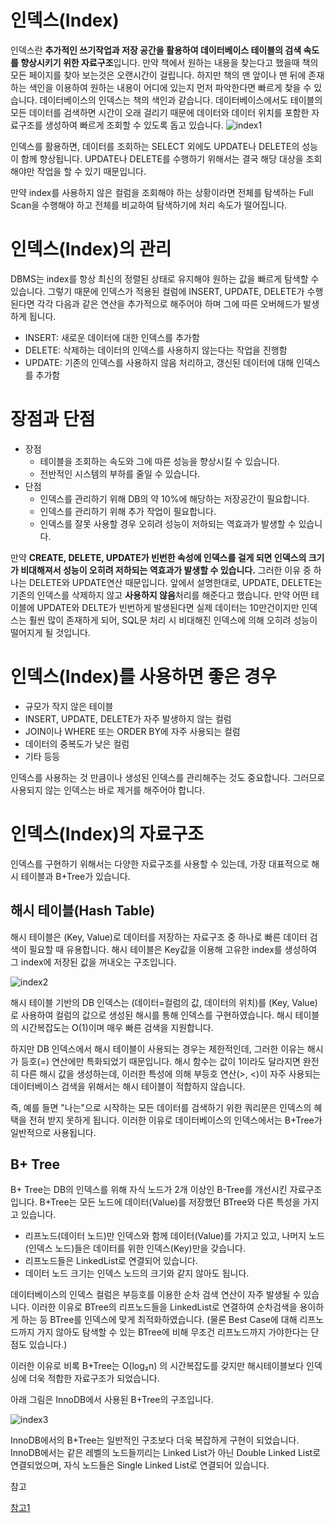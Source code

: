 # 인덱스(Index)

인덱스란 **추가적인 쓰기작업과 저장 공간을 활용하여 데이터베이스 테이블의 검색 속도를 향상시키기 위한 자료구조**입니다. 만약 책에서 원하는 내용을 찾는다고 했을때 책의 모든 페이지를 찾아 보는것은 오랜시간이 걸립니다. 하지만 책의 맨 앞이나 맨 뒤에 존재하는 색인을 이용하여 원하는 내용이 어디에 있는지 먼저 파악한다면 빠르게 찾을 수 있습니다. 데이터베이스의 인덱스는 책의 색인과 같습니다. 데이터베이스에서도 테이블의 모든 데이터를 검색하면 시간이 오래 걸리기 때문에 데이터와 데이터 위치를 포함한 자료구조를 생성하여 빠르게 조회할 수 있도록 돕고 있습니다. 
![index1](https://github.com/Ahrang777/Ahrang777.github.io/assets/59478159/b27eb8f9-d808-4d63-acac-6b7511c3961f)

인덱스를 활용하면, 데이터를 조회하는 SELECT 외에도 UPDATE나 DELETE의 성능이 함께 향상됩니다. UPDATE나 DELETE를 수행하기 위해서는 결국 해당 대상을 조회해야만 작업을 할 수 있기 때문입니다. 

만약 index를 사용하지 않은 컬럼을 조회해야 하는 상황이라면 전체를 탐색하는 Full Scan을 수행해야 하고 전체를 비교하여 탐색하기에 처리 속도가 떨어집니다. 



# 인덱스(Index)의 관리

DBMS는 index를 항상 최신의 정렬된 상태로 유지해야 원하는 값을 빠르게 탐색할 수 있습니다. 그렇기 때문에 인덱스가 적용된 컬럼에 INSERT, UPDATE, DELETE가 수행된다면 각각 다음과 같은 연산을 추가적으로 해주어야 하며 그에 따른 오버헤드가 발생하게 됩니다. 

- INSERT: 새로운 데이터에 대한 인덱스를 추가함
- DELETE: 삭제하는 데이터의 인덱스를 사용하지 않는다는 작업을 진행함
- UPDATE: 기존의 인덱스를 사용하지 않음 처리하고, 갱신된 데이터에 대해 인덱스를 추가함



# 장점과 단점

- 장점
  - 테이블을 조회하는 속도와 그에 따른 성능을 향상시킬 수 있습니다.
  - 전반적인 시스템의 부하를 줄일 수 있습니다.
- 단점
  - 인덱스를 관리하기 위해 DB의 약 10%에 해당하는 저장공간이 필요합니다. 
  - 인덱스를 관리하기 위해 추가 작업이 필요합니다. 
  - 인덱스를 잘못 사용할 경우 오히려 성능이 저하되는 역효과가 발생할 수 있습니다. 

만약 **CREATE, DELETE, UPDATE가 빈번한 속성에 인덱스를 걸게 되면 인덱스의 크기가 비대해져서 성능이 오히려 저하되는 역효과가 발생할 수 있습니다.** 그러한 이유 중 하나는 DELETE와 UPDATE연산 때문입니다. 앞에서 설명한대로, UPDATE, DELETE는 기존의 인덱스를 삭제하지 않고 **사용하지 않음**처리를 해준다고 했습니다. 만약 어떤 테이블에 UPDATE와 DELTE가 빈번하게 발생된다면 실제 데이터는 10만건이지만 인덱스는 훨씬 많이 존재하게 되어, SQL문 처리 시 비대해진 인덱스에 의해 오히려 성능이 떨어지게 될 것입니다. 



# 인덱스(Index)를 사용하면 좋은 경우

- 규모가 작지 않은 테이블
- INSERT, UPDATE, DELETE가 자주 발생하지 않는 컬럼
- JOIN이나 WHERE 또는 ORDER BY에 자주 사용되는 컬럼
- 데이터의 중복도가 낮은 컬럼
- 기타 등등

인덱스를 사용하는 것 만큼이나 생성된 인덱스를 관리해주는 것도 중요합니다. 그러므로 사용되지 않는 인덱스는 바로 제거를 해주어야 합니다. 



# 인덱스(Index)의 자료구조

인덱스를 구현하기 위해서는 다양한 자료구조를 사용할 수 있는데, 가장 대표적으로 해시 테이블과 B+Tree가 있습니다. 



## 해시 테이블(Hash Table)

해시 테이블은 (Key, Value)로 데이터를 저장하는 자료구조 중 하나로 빠른 데이터 검색이 필요할 때 유용합니다. 해시 테이블은 Key값을 이용해 고유한 index를 생성하여 그 index에 저장된 값을 꺼내오는 구조입니다. 

![index2](https://github.com/Ahrang777/Ahrang777.github.io/assets/59478159/b08cafad-b269-4908-8665-cb7997e42cb5)

해시 테이블 기반의 DB 인덱스는 (데이터=컬럼의 값, 데이터의 위치)를 (Key, Value)로 사용하여 컬럼의 값으로 생성된 해시를 통해 인덱스를 구현하였습니다. 해시 테이블의 시간복잡도는 O(1)이며 매우 빠른 검색을 지원합니다.

하지만 DB 인덱스에서 해시 테이블이 사용되는 경우는 제한적인데, 그러한 이유는 해시가 등호(=) 연산에만 특화되었기 때문입니다. 해시 함수는 값이 1이라도 달라지면 완전히 다른 해시 값을 생성하는데, 이러한 특성에 의해 부등호 연산(>, <)이 자주 사용되는 데이터베이스 검색을 위해서는 해시 테이블이 적합하지 않습니다.

즉, 예를 들면 "나는"으로 시작하는 모든 데이터를 검색하기 위한 쿼리문은 인덱스의 혜택을 전혀 받지 못하게 됩니다. 이러한 이유로 데이터베이스의 인덱스에서는 B+Tree가 일반적으로 사용됩니다.



## B+ Tree

B+ Tree는 DB의 인덱스를 위해 자식 노드가 2개 이상인 B-Tree를 개선시킨 자료구조입니다. B+Tree는 모든 노드에 데이터(Value)를 저장했던 BTree와 다른 특성을 가지고 있습니다. 

- 리프노드(데이터 노드)만 인덱스와 함께 데이터(Value)를 가지고 있고, 나머지 노드(인덱스 노드)들은 데이터를 위한 인덱스(Key)만을 갖습니다. 
- 리프노드들은 LinkedList로 연결되어 있습니다. 
- 데이터 노드 크기는 인덱스 노드의 크기와 같지 않아도 됩니다. 

데이터베이스의 인덱스 컬럼은 부등호를 이용한 순차 검색 연산이 자주 발생될 수 있습니다. 이러한 이유로 BTree의 리프노드들을 LinkedList로 연결하여 순차검색을 용이하게 하는 등 BTree를 인덱스에 맞게 최적화하였습니다. (물론 Best Case에 대해 리프노드까지 가지 않아도 탐색할 수 있는 BTree에 비해 무조건 리프노드까지 가야한다는 단점도 있습니다.)

이러한 이유로 비록 B+Tree는 O(log₂n) 의 시간복잡도를 갖지만 해시테이블보다 인덱싱에 더욱 적합한 자료구조가 되었습니다.

 

아래 그림은 InnoDB에서 사용된 B+Tree의 구조입니다.

![index3](https://github.com/Ahrang777/Ahrang777.github.io/assets/59478159/ff5cd74d-991f-4d94-a580-ffb1c3cfa179)

InnoDB에서의 B+Tree는 일반적인 구조보다 더욱 복잡하게 구현이 되었습니다. InnoDB에서는 같은 레벨의 노드들끼리는 Linked List가 아닌 Double Linked List로 연결되었으며, 자식 노드들은 Single Linked List로 연결되어 있습니다.

 



참고

[참고1](https://mangkyu.tistory.com/96)
